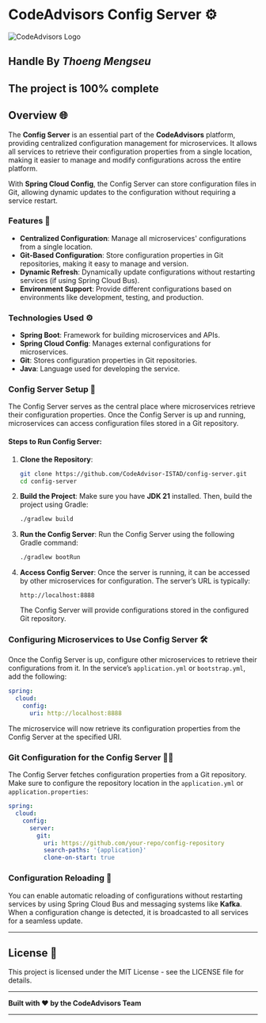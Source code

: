 # CodeAdvisors Config Server ⚙️

![CodeAdvisors Logo](http://167.172.78.79:8090/api/v1/files/preview?fileName=b5d01918-2824-48d7-83e0-fb557ce6bd73_2024-12-21T18-28-24.856529397.jpg)

## Handle By ***Thoeng Mengseu***
## **The project is 100% complete**

## Overview 🌐

The **Config Server** is an essential part of the **CodeAdvisors** platform, providing centralized configuration management for microservices. It allows all services to retrieve their configuration properties from a single location, making it easier to manage and modify configurations across the entire platform.

With **Spring Cloud Config**, the Config Server can store configuration files in Git, allowing dynamic updates to the configuration without requiring a service restart.

### Features 🌟

- **Centralized Configuration**: Manage all microservices' configurations from a single location.
- **Git-Based Configuration**: Store configuration properties in Git repositories, making it easy to manage and version.
- **Dynamic Refresh**: Dynamically update configurations without restarting services (if using Spring Cloud Bus).
- **Environment Support**: Provide different configurations based on environments like development, testing, and production.

### Technologies Used ⚙️

- **Spring Boot**: Framework for building microservices and APIs.
- **Spring Cloud Config**: Manages external configurations for microservices.
- **Git**: Stores configuration properties in Git repositories.
- **Java**: Language used for developing the service.

### Config Server Setup 🚀

The Config Server serves as the central place where microservices retrieve their configuration properties. Once the Config Server is up and running, microservices can access configuration files stored in a Git repository.

#### Steps to Run Config Server:

1. **Clone the Repository**:
   ```bash
   git clone https://github.com/CodeAdvisor-ISTAD/config-server.git
   cd config-server
   ```

2. **Build the Project**:
   Make sure you have **JDK 21** installed. Then, build the project using Gradle:
   ```bash
   ./gradlew build
   ```

3. **Run the Config Server**:
   Run the Config Server using the following Gradle command:
   ```bash
   ./gradlew bootRun
   ```

4. **Access Config Server**:
   Once the server is running, it can be accessed by other microservices for configuration. The server’s URL is typically:
   ```url
   http://localhost:8888
   ```

   The Config Server will provide configurations stored in the configured Git repository.

### Configuring Microservices to Use Config Server 🛠️

Once the Config Server is up, configure other microservices to retrieve their configurations from it. In the service’s `application.yml` or `bootstrap.yml`, add the following:

```yaml
spring:
  cloud:
    config:
      uri: http://localhost:8888
```

The microservice will now retrieve its configuration properties from the Config Server at the specified URI.

### Git Configuration for the Config Server 🧑‍💻

The Config Server fetches configuration properties from a Git repository. Make sure to configure the repository location in the `application.yml` or `application.properties`:

```yaml
spring:
  cloud:
    config:
      server:
        git:
          uri: https://github.com/your-repo/config-repository
          search-paths: '{application}'
          clone-on-start: true
```

### Configuration Reloading 🔄

You can enable automatic reloading of configurations without restarting services by using Spring Cloud Bus and messaging systems like **Kafka**. When a configuration change is detected, it is broadcasted to all services for a seamless update.

---

## License 📜

This project is licensed under the MIT License - see the LICENSE file for details.

---

**Built with ❤️ by the CodeAdvisors Team**

---

